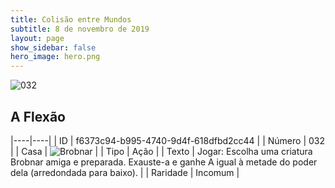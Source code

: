 ```yaml
---
title: Colisão entre Mundos
subtitle: 8 de novembro de 2019
layout: page
show_sidebar: false
hero_image: hero.png
---
```


![032](https://cdn.keyforgegame.com/media/card_front/pt/452_032_FG673XV8CJ9X_pt.png)

## A Flexão

|----|----|
| ID | f6373c94-b995-4740-9d4f-618dfbd2cc44 |
| Número | 032 |
| Casa | ![Brobnar](https://archonarcana.com/images/thumb/e/e0/Brobnar.png/22px-Brobnar.png "Brobnar") |
| Tipo | Ação |
| Texto | Jogar: Escolha uma criatura Brobnar amiga e preparada. Exauste-a e ganhe A igual à metade do poder dela (arredondada para baixo). |
| Raridade | Incomum |
